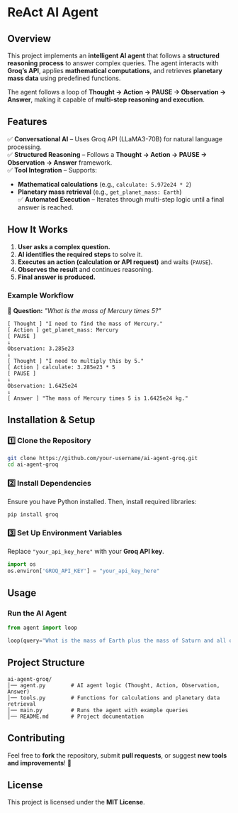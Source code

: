 # ReAct AI Agent 

## **Overview**  
This project implements an **intelligent AI agent** that follows a **structured reasoning process** to answer complex queries. The agent interacts with **Groq’s API**, applies **mathematical computations**, and retrieves **planetary mass data** using predefined functions.  

The agent follows a loop of **Thought → Action → PAUSE → Observation → Answer**, making it capable of **multi-step reasoning and execution**.  

## **Features**  
✅ **Conversational AI** – Uses Groq API (LLaMA3-70B) for natural language processing.  
✅ **Structured Reasoning** – Follows a **Thought → Action → PAUSE → Observation → Answer** framework.  
✅ **Tool Integration** – Supports:
  - **Mathematical calculations** (e.g., `calculate: 5.972e24 * 2`)  
  - **Planetary mass retrieval** (e.g., `get_planet_mass: Earth`)  
✅ **Automated Execution** – Iterates through multi-step logic until a final answer is reached.  

## **How It Works**  
1. **User asks a complex question.**  
2. **AI identifies the required steps** to solve it.  
3. **Executes an action (calculation or API request)** and waits (`PAUSE`).  
4. **Observes the result** and continues reasoning.  
5. **Final answer is produced.**  

### **Example Workflow**  
🔹 **Question:** _"What is the mass of Mercury times 5?"_  
```
[ Thought ] "I need to find the mass of Mercury."
[ Action ] get_planet_mass: Mercury
[ PAUSE ]
↓
Observation: 3.285e23
↓
[ Thought ] "I need to multiply this by 5."
[ Action ] calculate: 3.285e23 * 5
[ PAUSE ]
↓
Observation: 1.6425e24
↓
[ Answer ] "The mass of Mercury times 5 is 1.6425e24 kg."
```

## **Installation & Setup**  
### **1️⃣ Clone the Repository**  
```bash
git clone https://github.com/your-username/ai-agent-groq.git
cd ai-agent-groq
```

### **2️⃣ Install Dependencies**  
Ensure you have Python installed. Then, install required libraries:  
```bash
pip install groq
```

### **3️⃣ Set Up Environment Variables**  
Replace `"your_api_key_here"` with your **Groq API key**.  
```python
import os
os.environ['GROQ_API_KEY'] = "your_api_key_here"
```

## **Usage**  
### **Run the AI Agent**  
```python
from agent import loop

loop(query="What is the mass of Earth plus the mass of Saturn and all of that times 2?")
```

## **Project Structure**  
```
ai-agent-groq/
│── agent.py        # AI agent logic (Thought, Action, Observation, Answer)
│── tools.py        # Functions for calculations and planetary data retrieval
│── main.py         # Runs the agent with example queries
│── README.md       # Project documentation
```

## **Contributing**  
Feel free to **fork** the repository, submit **pull requests**, or suggest **new tools and improvements**! 🚀  

## **License**  
This project is licensed under the **MIT License**.  
